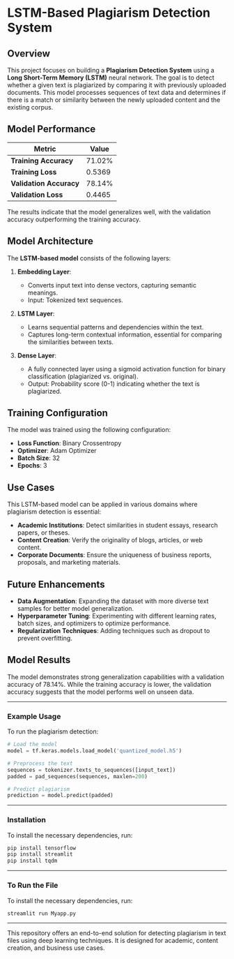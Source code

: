 
# LSTM-Based Plagiarism Detection System

## Overview

This project focuses on building a **Plagiarism Detection System** using a **Long Short-Term Memory (LSTM)** neural network. The goal is to detect whether a given text is plagiarized by comparing it with previously uploaded documents. This model processes sequences of text data and determines if there is a match or similarity between the newly uploaded content and the existing corpus.

## Model Performance

| Metric               | Value   |
|----------------------|---------|
| **Training Accuracy** | 71.02%  |
| **Training Loss**     | 0.5369  |
| **Validation Accuracy**| 78.14% |
| **Validation Loss**   | 0.4465  |

The results indicate that the model generalizes well, with the validation accuracy outperforming the training accuracy.

## Model Architecture

The **LSTM-based model** consists of the following layers:

1. **Embedding Layer**:
   - Converts input text into dense vectors, capturing semantic meanings.
   - Input: Tokenized text sequences.
   
2. **LSTM Layer**:
   - Learns sequential patterns and dependencies within the text.
   - Captures long-term contextual information, essential for comparing the similarities between texts.
   
3. **Dense Layer**:
   - A fully connected layer using a sigmoid activation function for binary classification (plagiarized vs. original).
   - Output: Probability score (0-1) indicating whether the text is plagiarized.

## Training Configuration

The model was trained using the following configuration:
- **Loss Function**: Binary Crossentropy
- **Optimizer**: Adam Optimizer
- **Batch Size**: 32
- **Epochs**: 3

## Use Cases

This LSTM-based model can be applied in various domains where plagiarism detection is essential:

- **Academic Institutions**: Detect similarities in student essays, research papers, or theses.
- **Content Creation**: Verify the originality of blogs, articles, or web content.
- **Corporate Documents**: Ensure the uniqueness of business reports, proposals, and marketing materials.

## Future Enhancements

- **Data Augmentation**: Expanding the dataset with more diverse text samples for better model generalization.
- **Hyperparameter Tuning**: Experimenting with different learning rates, batch sizes, and optimizers to optimize performance.
- **Regularization Techniques**: Adding techniques such as dropout to prevent overfitting.
  
## Model Results

The model demonstrates strong generalization capabilities with a validation accuracy of 78.14%. While the training accuracy is lower, the validation accuracy suggests that the model performs well on unseen data.

---

### Example Usage

To run the plagiarism detection:

```python
# Load the model
model = tf.keras.models.load_model('quantized_model.h5')

# Preprocess the text
sequences = tokenizer.texts_to_sequences([input_text])
padded = pad_sequences(sequences, maxlen=200)

# Predict plagiarism
prediction = model.predict(padded)
```

---

### Installation

To install the necessary dependencies, run:

```bash
pip install tensorflow
pip install streamlit
pip install tqdm
```

---
###  To Run the File

To install the necessary dependencies, run:

```bash
streamlit run Myapp.py
```

---

This repository offers an end-to-end solution for detecting plagiarism in text files using deep learning techniques. It is designed for academic, content creation, and business use cases.

